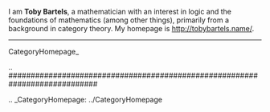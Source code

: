 I am **Toby Bartels**, a mathematician with an interest in logic and the foundations of mathematics (among other things), primarily from a background in category theory. My homepage is http://tobybartels.name/.

-------------------------

 CategoryHomepage_

.. ############################################################################

.. _CategoryHomepage: ../CategoryHomepage

